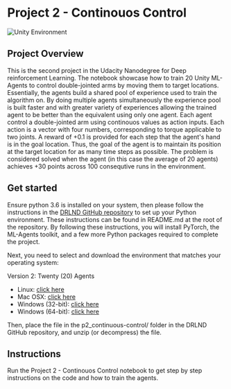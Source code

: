 # Project 2 - Continouos Control

![Unity Environment](https://github.com/Unity-Technologies/ml-agents/blob/master/docs/images/reacher.png "Unity Environment")

## Project Overview

This is the second project in the Udacity Nanodegree for Deep reinforcement Learning. The notebook showcase how to train 20 Unity ML-Agents to control double-jointed arms by moving them to target locations. Essentially, the agents build a shared pool of experience used to train the algorithm on. By doing multiple agents simultaneously the experience pool is built faster and with greater variety of experiences allowing the trained agent to be better than the equivalent using only one agent. Each agent control a double-jointed arm using continouos values as action inputs. Each action is a vector with four numbers, corresponding to torque applicable to two joints. A reward of +0.1 is provided for each step that the agent's hand is in the goal location. Thus, the goal of the agent is to maintain its position at the target location for as many time steps as possible. The problem is considered solved when the agent (in this case the average of 20 agents) achieves +30 points across 100 consequtive runs in the environment.

## Get started
Ensure python 3.6 is installed on your system, then please follow the instructions in the [DRLND GitHub repository](https://github.com/udacity/deep-reinforcement-learning#dependencies) to set up your Python environment. These instructions can be found in README.md at the root of the repository. By following these instructions, you will install PyTorch, the ML-Agents toolkit, and a few more Python packages required to complete the project.

Next, you need to select and download the environment that matches your operating system:

Version 2: Twenty (20) Agents
- Linux: [click here](https://s3-us-west-1.amazonaws.com/udacity-drlnd/P2/Reacher/Reacher_Linux.zip)
- Mac OSX: [click here](https://s3-us-west-1.amazonaws.com/udacity-drlnd/P2/Reacher/Reacher.app.zip)
- Windows (32-bit): [click here](https://s3-us-west-1.amazonaws.com/udacity-drlnd/P2/Reacher/Reacher_Windows_x86.zip)
- Windows (64-bit): [click here](https://s3-us-west-1.amazonaws.com/udacity-drlnd/P2/Reacher/Reacher_Windows_x86_64.zip)

Then, place the file in the p2_continuous-control/ folder in the DRLND GitHub repository, and unzip (or decompress) the file.

## Instructions
Run the Project 2 - Continouos Control notebook to get step by step instructions on the code and how to train the agents.
